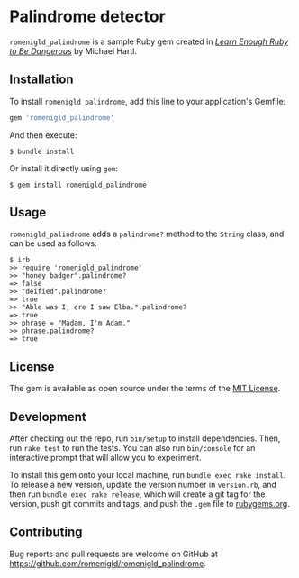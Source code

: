 # Palindrome detector

`romenigld_palindrome` is a sample Ruby gem created in [*Learn Enough Ruby to Be Dangerous*](https://www.learnenough.com/ruby-tutorial) by Michael Hartl.

## Installation

To install `romenigld_palindrome`, add this line to your application's Gemfile:

```ruby
gem 'romenigld_palindrome'
```

And then execute:

    $ bundle install

Or install it directly using `gem`:

    $ gem install romenigld_palindrome

## Usage

`romenigld_palindrome` adds a `palindrome?` method to the `String` class, and can be used as follows:

```
$ irb
>> require 'romenigld_palindrome'
>> "honey badger".palindrome?
=> false
>> "deified".palindrome?
=> true
>> "Able was I, ere I saw Elba.".palindrome?
=> true
>> phrase = "Madam, I'm Adam."
>> phrase.palindrome?
=> true
```

## License

The gem is available as open source under the terms of the [MIT License](https://opensource.org/licenses/MIT).

## Development

After checking out the repo, run `bin/setup` to install dependencies. Then, run `rake test` to run the tests. You can also run `bin/console` for an interactive prompt that will allow you to experiment.

To install this gem onto your local machine, run `bundle exec rake install`. To release a new version, update the version number in `version.rb`, and then run `bundle exec rake release`, which will create a git tag for the version, push git commits and tags, and push the `.gem` file to [rubygems.org](https://rubygems.org).

## Contributing

Bug reports and pull requests are welcome on GitHub at https://github.com/romenigld/romenigld_palindrome.
